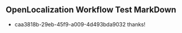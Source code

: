 ## OpenLocalization Workflow Test MarkDown
* caa3818b-29eb-45f9-a009-4d493bda9032 
thanks!<!--HONumber=Mar16_HO2-->
